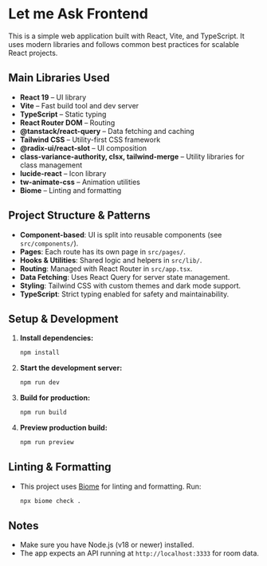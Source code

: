 # Let me Ask Frontend

This is a simple web application built with React, Vite, and TypeScript. It uses modern libraries and follows common best practices for scalable React projects.

## Main Libraries Used

- **React 19** – UI library
- **Vite** – Fast build tool and dev server
- **TypeScript** – Static typing
- **React Router DOM** – Routing
- **@tanstack/react-query** – Data fetching and caching
- **Tailwind CSS** – Utility-first CSS framework
- **@radix-ui/react-slot** – UI composition
- **class-variance-authority, clsx, tailwind-merge** – Utility libraries for class management
- **lucide-react** – Icon library
- **tw-animate-css** – Animation utilities
- **Biome** – Linting and formatting

## Project Structure & Patterns

- **Component-based**: UI is split into reusable components (see `src/components/`).
- **Pages**: Each route has its own page in `src/pages/`.
- **Hooks & Utilities**: Shared logic and helpers in `src/lib/`.
- **Routing**: Managed with React Router in `src/app.tsx`.
- **Data Fetching**: Uses React Query for server state management.
- **Styling**: Tailwind CSS with custom themes and dark mode support.
- **TypeScript**: Strict typing enabled for safety and maintainability.

## Setup & Development

1. **Install dependencies:**
   ```bash
   npm install
   ```
2. **Start the development server:**
   ```bash
   npm run dev
   ```
3. **Build for production:**
   ```bash
   npm run build
   ```
4. **Preview production build:**
   ```bash
   npm run preview
   ```

## Linting & Formatting

- This project uses [Biome](https://biomejs.dev/) for linting and formatting. Run:
  ```bash
  npx biome check .
  ```

## Notes

- Make sure you have Node.js (v18 or newer) installed.
- The app expects an API running at `http://localhost:3333` for room data. 